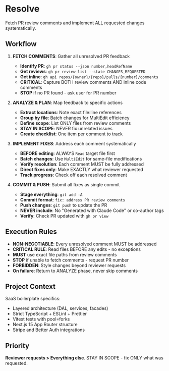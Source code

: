 # Resolve

Fetch PR review comments and implement ALL requested changes systematically.

## Workflow

1. **FETCH COMMENTS**: Gather all unresolved PR feedback
   - **Identify PR**: `gh pr status --json number,headRefName`
   - **Get reviews**: `gh pr review list --state CHANGES_REQUESTED`
   - **Get inline**: `gh api repos/{owner}/{repo}/pulls/{number}/comments`
   - **CRITICAL**: Capture BOTH review comments AND inline code comments
   - **STOP** if no PR found - ask user for PR number

2. **ANALYZE & PLAN**: Map feedback to specific actions
   - **Extract locations**: Note exact file:line references
   - **Group by file**: Batch changes for MultiEdit efficiency
   - **Define scope**: List ONLY files from review comments
   - **STAY IN SCOPE**: NEVER fix unrelated issues
   - **Create checklist**: One item per comment to track

3. **IMPLEMENT FIXES**: Address each comment systematically
   - **BEFORE editing**: ALWAYS `Read` target file first
   - **Batch changes**: Use `MultiEdit` for same-file modifications
   - **Verify resolution**: Each comment MUST be fully addressed
   - **Direct fixes only**: Make EXACTLY what reviewer requested
   - **Track progress**: Check off each resolved comment

4. **COMMIT & PUSH**: Submit all fixes as single commit
   - **Stage everything**: `git add -A`
   - **Commit format**: `fix: address PR review comments`
   - **Push changes**: `git push` to update the PR
   - **NEVER include**: No "Generated with Claude Code" or co-author tags
   - **Verify**: Check PR updated with `gh pr view`

## Execution Rules

- **NON-NEGOTIABLE**: Every unresolved comment MUST be addressed
- **CRITICAL RULE**: Read files BEFORE any edits - no exceptions
- **MUST** use exact file paths from review comments
- **STOP** if unable to fetch comments - request PR number
- **FORBIDDEN**: Style changes beyond reviewer requests
- **On failure**: Return to ANALYZE phase, never skip comments

## Project Context

SaaS boilerplate specifics:

- Layered architecture (DAL, services, facades)
- Strict TypeScript + ESLint + Prettier
- Vitest tests with pool=forks
- Next.js 15 App Router structure
- Stripe and Better Auth integrations

## Priority

**Reviewer requests > Everything else**. STAY IN SCOPE - fix ONLY what was requested.
